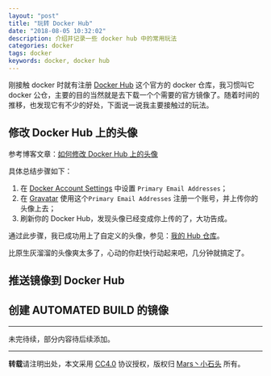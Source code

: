 ```yaml
---
layout: "post"
title: "玩转 Docker Hub"
date: "2018-08-05 10:32:02"
description: 介绍并记录一些 docker hub 中的常用玩法
categories: docker
tags: docker
keywords: docker, docker hub
---
```


刚接触 docker 时就有注册 [Docker Hub](https://hub.docker.com/) 这个官方的 docker 仓库，我习惯叫它 docker 公仓，主要的目的当然就是去下载一个个需要的官方镜像了。随着时间的推移，也发现它有不少的好处，下面说一说我主要接触过的玩法。




## 修改 Docker Hub 上的头像

参考博客文章：[如何修改 Docker Hub 上的头像](https://my.oschina.net/CianLiu/blog/835275)

具体总结步骤如下：

1. 在 [Docker Account Settings](https://hub.docker.com/account/settings/) 中设置 `Primary Email Addresses`；
2. 在 [Gravatar](https://cn.gravatar.com/) 使用这个`Primary Email Addresses` 注册一个账号，并上传你的头像上去；
3. 刷新你的 Docker Hub，发现头像已经变成你上传的了，大功告成。

通过此步骤，我已成功用上了自定义的头像，参见：[我的 Hub 仓库](https://hub.docker.com/r/bjddd192/)。

比原生灰溜溜的头像爽太多了，心动的你赶快行动起来吧，几分钟就搞定了。

## 推送镜像到 Docker Hub

## 创建 AUTOMATED BUILD 的镜像

---

未完待续，部分内容待后续添加。

---

**转载**请注明出处，本文采用 [CC4.0](http://creativecommons.org/licenses/by-nc-nd/4.0/) 协议授权，版权归 [Mars丶小石头](https://www.zorin.xin) 所有。